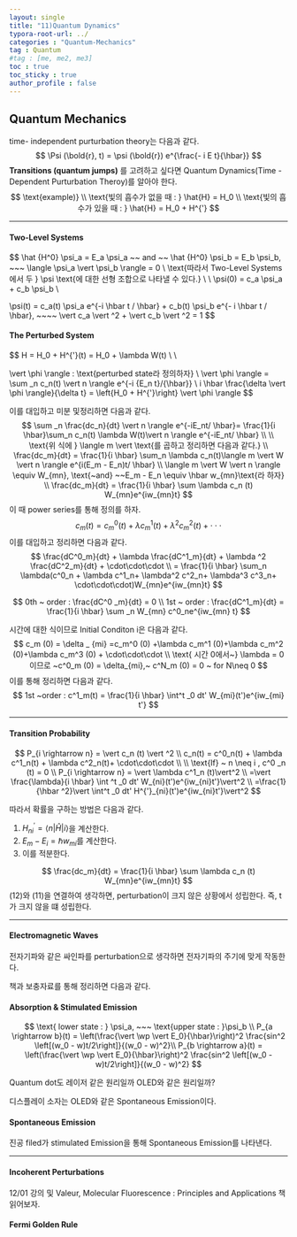 ```yaml
---
layout: single
title: "11)Quantum Dynamics"
typora-root-url: ../
categories : "Quantum-Mechanics"
tag : Quantum
#tag : [me, me2, me3]
toc : true
toc_sticky : true
author_profile : false
---
```

## Quantum Mechanics 

time- independent purturbation theory는 다음과 같다.
$$
\Psi (\bold{r}, t) = \psi (\bold{r}) e^{\frac{- i E t}{\hbar}}
$$
**Transitions (quantum jumps)** 를 고려하고 싶다면 Quantum Dynamics(Time - Dependent Purturbation Theroy)를 알아야 한다.
$$
\text{example)} 
\\
\text{빛의 흡수가 없을 때 : } \hat{H} = H_0
\\
\text{빛의 흡수가 있을 때 : } \hat{H} = H_0 + H^{'}
$$

---

#### Two-Level Systems

$$
\hat {H^0} \psi_a = E_a \psi_a ~~ and ~~ \hat {H^0} \psi_b = E_b \psi_b, ~~~ \langle \psi_a \vert \psi_b \rangle = 0
\\
\text{따라서 Two-Level Systems에서 두 } \psi \text{에 대한 선형 조합으로 나타낼 수 있다.}
\\
\\
\psi(0) = c_a \psi_a + c_b \psi_b
\\

\psi(t) = c_a(t) \psi_a e^{-i \hbar t / \hbar} + c_b(t) \psi_b e^{- i \hbar t / \hbar}, ~~~~ \vert c_a \vert ^2 + \vert c_b \vert ^2 = 1
$$

#### The Perturbed System

$$
H = H_0 + H^{'}(t) = H_0 + \lambda W(t)
\\
\\

\vert \phi \rangle : \text{perturbed state라 정의하자}
\\
\vert \phi \rangle = \sum _n c_n(t) \vert n \rangle e^{-i {E_n t}/{\hbar}}
\\
i \hbar \frac{\delta \vert \phi \rangle}{\delta t} = \left\{H_0 + H^{'}\right\} \vert \phi \rangle
$$

이를 대입하고 미분 및정리하면 다음과 같다.
$$
\sum _n \frac{dc_n}{dt} \vert n \rangle e^{-iE_nt/ \hbar}= \frac{1}{i \hbar}\sum_n c_n(t) \lambda W(t)\vert n \rangle e^{-iE_nt/ \hbar}
\\
\\
\text{위 식에 } \langle m \vert \text{를 곱하고 정리하면 다음과 같다.}
\\
\frac{dc_m}{dt} = \frac{1}{i \hbar} \sum_n \lambda c_n(t)\langle m \vert W \vert n \rangle e^{i(E_m - E_n)t/ \hbar}
\\ \langle m \vert W \vert n \rangle \equiv W_{mn}, \text{~and} ~~E_m - E_n \equiv \hbar w_{mn}\text{라 하자} \\
\frac{dc_m}{dt} = \frac{1}{i \hbar} \sum \lambda c_n (t) W_{mn}e^{iw_{mn}t}
$$
이 때 power series를 통해 정의를 하자.
$$
c_m(t) = c^0 _m (t) + \lambda c^1 _m (t) + \lambda ^2 c^2 _m (t) + \cdot\cdot\cdot
$$
이를 대입하고 정리하면 다음과 같다.
$$
\frac{dC^0_m}{dt} + \lambda \frac{dC^1_m}{dt} + \lambda ^2 \frac{dC^2_m}{dt} + \cdot\cdot\cdot
\\
= \frac{1}{i \hbar} \sum_n \lambda(c^0_n + \lambda c^1_n+ \lambda^2 c^2_n+ \lambda^3 c^3_n+ \cdot\cdot\cdot)W_{mn}e^{iw_{mn}t}
$$

$$
0th ~ order : \frac{dC^0 _m}{dt} = 0
\\
1st ~ order : \frac{dC^1_m}{dt} = \frac{1}{i \hbar} \sum _n W_{mn} c^0_ne^{iw_{mn} t}
$$

시간에 대한 식이므로 Initial Conditon i은 다음과 같다.
$$
c_m (0) = \delta _ {mi} =c_m^0 (0) +\lambda c_m^1 (0)+\lambda c_m^2 (0)+\lambda c_m^3 (0) + \cdot\cdot\cdot
\\
\text{ 시간 0에서~} \lambda = 0 이므로 ~c^0_m (0) = \delta_{mi},~ c^N_m (0) = 0 ~ for N\neq 0
$$
이를 통해 정리하면 다음과 같다.
$$
1st ~order : c^1_m(t) = \frac{1}{i \hbar} \int^t _0 dt' W_{mi}(t')e^{iw_{mi} t'}
$$

---

#### Transition Probability

$$
P_{i \rightarrow n} = \vert c_n (t) \vert ^2
\\
c_n(t) = c^0_n(t) + \lambda c^1_n(t) + \lambda c^2_n(t)+ \cdot\cdot\cdot
\\
\\
\text{If} ~ n \neq i , c^0 _n (t) = 0
\\
P_{i \rightarrow n} = \vert \lambda c^1_n (t)\vert^2
\\
=\vert \frac{\lambda}{i \hbar} \int ^t _0 dt' W_{ni}(t')e^{iw_{ni}t'}\vert^2
\\
=\frac{1}{\hbar ^2}\vert \int^t _0 dt' H^{'}_{ni}(t')e^{iw_{ni}t'}\vert^2
$$

따라서 확률을 구하는 방법은 다음과 같다.

1. $H^{'}_{ni} = \langle n \vert \hat{H} \vert i \rangle$을 계산한다.
2. $E_m - E_i = \hbar w_{mi}$를 계산한다. 
3. 이를 적분한다.


$$
\frac{dc_m}{dt} = \frac{1}{i \hbar} \sum \lambda c_n (t) W_{mn}e^{iw_{mn}t}
$$
(12)와 (11)을 연결하여 생각하면, perturbation이 크지 않은 상황에서 성립한다. 즉, t가 크지 않을 떄 성립한다.

---

#### Electromagnetic Waves

전자기파와 같은 싸인파를 perturbation으로 생각하면 전자기파의 주기에 맞게 작동한다.

책과 보충자료를 통해 정리하면 다음과 같다.

#### Absorption & Stimulated Emission

$$
\text{ lower state : } \psi_a, ~~~ \text{upper state : }\psi_b
\\
P_{a \rightarrow b}(t) = \left(\frac{\vert \wp \vert E_0}{\hbar}\right)^2 \frac{sin^2 \left[(w_0 - w)t/2\right]}{(w_0 - w)^2}\\
P_{b \rightarrow a}(t) = \left(\frac{\vert \wp \vert E_0}{\hbar}\right)^2 \frac{sin^2 \left[(w_0 - w)t/2\right]}{(w_0 - w)^2}
$$

Quantum dot도 레이저 같은 원리일까 OLED와 같은 원리일까?

디스플레이 소자는 OLED와 같은 Spontaneous Emission이다.



#### Spontaneous Emission

진공 filed가 stimulated Emission을 통해 Spontaneous Emission를 나타낸다.

---

#### Incoherent Perturbations

12/01 강의 및 Valeur, Molecular Fluorescence : Principles and Applications 책 읽어보자.



#### Fermi Golden Rule

